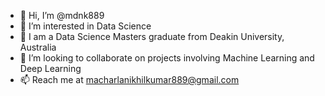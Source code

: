 - 👋 Hi, I’m @mdnk889
- 👀 I’m interested in Data Science
- 🌱 I am a Data Science Masters graduate from Deakin University, Australia
- 💞️ I’m looking to collaborate on projects involving Machine Learning and Deep Learning
- 📫 Reach me at macharlanikhilkumar889@gmail.com 

<!---
mdnk889/mdnk889 is a ✨ special ✨ repository because its `README.md` (this file) appears on your GitHub profile.
You can click the Preview link to take a look at your changes.
--->
